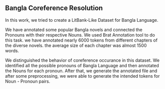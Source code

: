 ## Bangla Coreference Resolution
In this work, we tried to create a LitBank-Like Dataset for Bangla Language.

We have annotated some popular Bangla novels and connected the Pronouns with their respective Nouns. We used Brat Annotation tool to do this task. we have annotated nearly 6000 tokens from different chapters of the diverse novels. the average size of each chapter was almost 1500 words.

We distinguished the behavior of coreference occurance in this dataset. We identified all the possible pronouns of Bangla Language and then annotated the Nouns for each pronoun. After that, we generate the annotated file and after some preprocessing, we were able to generate the intended tokens for Noun - Pronoun pairs.